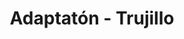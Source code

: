---
layout: post
title: 'Adaptatón - Trujillo'
live_url: http://rait.surge.sh
github_url: https://github.com/ayacteam/rait-backend
description: <p> A web application that allows the neighbors to report flooded streets, which are verified and validated by municipal managers, once the data was validated the application provides alternate routes for circulation, avoiding the flooded streets.</p>
technologies: Node.js, OpenStreetMap, OSMRM
cover: '/assets/images/project_images/adaptaton.jpg'
images: [
        'https://user-images.githubusercontent.com/1152236/39410955-0ef70652-4bc6-11e8-9534-3da26b9b7bda.gif',
        '/assets/images/project_images/adaptaton2.jpg',
        'https://user-images.githubusercontent.com/1152236/39407608-47f7bcc2-4b8e-11e8-8d2f-8970d077fbda.png',
        'https://user-images.githubusercontent.com/1152236/39407664-fd28e292-4b8e-11e8-81d1-59f1af5f9ef6.png',
        'https://user-images.githubusercontent.com/11504548/39408088-aae427e6-4b96-11e8-8869-49e64375583b.gif'
        ]
---